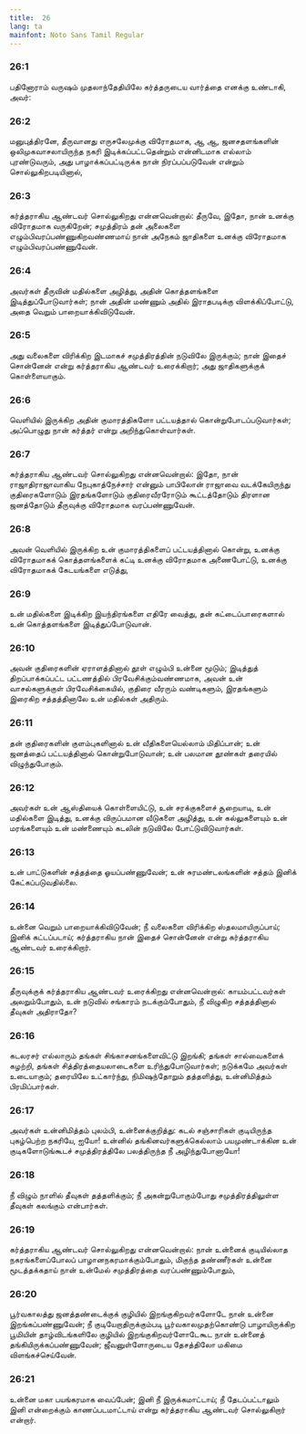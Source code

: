 ```yaml
---
title:  26
lang: ta
mainfont: Noto Sans Tamil Regular
---
```


###  26:1

பதினோராம் வருஷம் முதலாந்தேதியிலே கர்த்தருடைய வார்த்தை எனக்கு உண்டாகி, அவர்:

###  26:2

மனுபுத்திரனே, தீருவானது எருசலேமுக்கு விரோதமாக, ஆ ஆ, ஜனசதளங்களின் ஒலிமுகவாசலாயிருந்த நகரி இடிக்கப்பட்டதென்றும் என்னிடமாக எல்லாம் புரண்டுவரும், அது பாழாக்கப்பட்டிருக்க நான் நிரப்பப்படுவேன் என்றும் சொல்லுகிறபடியினால்,

###  26:3

கர்த்தராகிய ஆண்டவர் சொல்லுகிறது என்னவென்றால்: தீருவே, இதோ, நான் உனக்கு விரோதமாக வருகிறேன்; சமுத்திரம் தன் அலைகளை எழும்பிவரப்பண்ணுகிறவண்ணமாய் நான் அநேகம் ஜாதிகளை உனக்கு விரோதமாக எழும்பிவரப்பண்ணுவேன்.

###  26:4

அவர்கள் தீருவின் மதில்களை அழித்து, அதின் கொத்தளங்களை இடித்துப்போடுவார்கள்; நான் அதின் மண்ணும் அதில் இராதபடிக்கு விளக்கிப்போட்டு, அதை வெறும் பாறையாக்கிவிடுவேன்.

###  26:5

அது வலைகளை விரிக்கிற இடமாகச் சமுத்திரத்தின் நடுவிலே இருக்கும்; நான் இதைச் சொன்னேன் என்று கர்த்தராகிய ஆண்டவர் உரைக்கிறார்; அது ஜாதிகளுக்குக் கொள்ளையாகும்.

###  26:6

வெளியில் இருக்கிற அதின் குமாரத்திகளோ பட்டயத்தால் கொன்றுபோடப்படுவார்கள்; அப்பொழுது நான் கர்த்தர் என்று அறிந்துகொள்வார்கள்.

###  26:7

கர்த்தராகிய ஆண்டவர் சொல்லுகிறது என்னவென்றால்: இதோ, நான் ராஜாதிராஜாவாகிய நேபுகாத்நேச்சார் என்னும் பாபிலோன் ராஜாவை வடக்கேயிருந்து குதிரைகளோடும் இரதங்களோடும் குதிரைவீரரோடும் கூட்டத்தோடும் திரளான ஜனத்தோடும் தீருவுக்கு விரோதமாக வரப்பண்ணுவேன்.

###  26:8

அவன் வெளியில் இருக்கிற உன் குமாரத்திகளைப் பட்டயத்தினால் கொன்று, உனக்கு விரோதமாகக் கொத்தளங்களைக் கட்டி உனக்கு விரோதமாக அணைபோட்டு, உனக்கு விரோதமாகக் கேடயங்களை எடுத்து,

###  26:9

உன் மதில்களை இடிக்கிற இயந்திரங்களை எதிரே வைத்து, தன் கட்டைப்பாரைகளால் உன் கொத்தளங்களை இடித்துப்போடுவான்.

###  26:10

அவன் குதிரைகளின் ஏராளத்தினால் தூள் எழும்பி உன்னை மூடும்; இடித்துத் திறப்பாக்கப்பட்ட பட்டணத்தில் பிரவேசிக்கும்வண்ணமாக, அவன் உன் வாசல்களுக்குள் பிரவேசிக்கையில், குதிரை வீரரும் வண்டிகளும், இரதங்களும் இரைகிற சத்தத்தினாலே உன் மதில்கள் அதிரும்.

###  26:11

தன் குதிரைகளின் குளம்புகளினால் உன் வீதிகளையெல்லாம் மிதிப்பான்; உன் ஜனத்தைப் பட்டயத்தினால் கொன்றுபோடுவான்; உன் பலமான தூண்கள் தரையில் விழுந்துபோகும்.

###  26:12

அவர்கள் உன் ஆஸ்தியைக் கொள்ளையிட்டு, உன் சரக்குகளைச் சூறையாடி, உன் மதில்களை இடித்து, உனக்கு விருப்பமான வீடுகளை அழித்து, உன் கல்லுகளையும் உன் மரங்களையும் உன் மண்ணையும் கடலின் நடுவிலே போட்டுவிடுவார்கள்.

###  26:13

உன் பாட்டுகளின் சத்தத்தை ஓயப்பண்ணுவேன்; உன் சுரமண்டலங்களின் சத்தம் இனிக் கேட்கப்படுவதில்லை.

###  26:14

உன்னை வெறும் பாறையாக்கிவிடுவேன்; நீ வலைகளை விரிக்கிற ஸ்தலமாயிருப்பாய்; இனிக் கட்டப்படாய்; கர்த்தராகிய நான் இதைச் சொன்னேன் என்று கர்த்தராகிய ஆண்டவர் உரைக்கிறார்.

###  26:15

தீருவுக்குக் கர்த்தராகிய ஆண்டவர் உரைக்கிறது என்னவென்றால்: காயம்பட்டவர்கள் அலறும்போதும், உன் நடுவில் சங்காரம் நடக்கும்போதும், நீ விழுகிற சத்தத்தினால் தீவுகள் அதிராதோ?

###  26:16

கடலரசர் எல்லாரும் தங்கள் சிங்காசனங்களைவிட்டு இறங்கி; தங்கள் சால்வைகளைக் கழற்றி, தங்கள் சித்திரத்தையலாடைகளை உரிந்துபோடுவார்கள்; நடுக்கமே அவர்கள் உடையாகும்; தரையிலே உட்கார்ந்து, நிமிஷந்தோறும் தத்தளித்து, உன்னிமித்தம் பிரமிப்பார்கள்.

###  26:17

அவர்கள் உன்னிமித்தம் புலம்பி, உன்னைக்குறித்து: கடல் சஞ்சாரிகள் குடியிருந்த புகழ்பெற்ற நகரியே, ஐயோ! உன்னில் தங்கினவர்களுக்கெல்லாம் பயமுண்டாக்கின உன் குடிகளோடுங்கூடச் சமுத்திரத்திலே பலத்திருந்த நீ அழிந்துபோனாயோ!

###  26:18

நீ விழும் நாளில் தீவுகள் தத்தளிக்கும்; நீ அகன்றுபோகும்போது சமுத்திரத்திலுள்ள தீவுகள் கலங்கும் என்பார்கள்.

###  26:19

கர்த்தராகிய ஆண்டவர் சொல்லுகிறது என்னவென்றால்: நான் உன்னைக் குடியில்லாத நகரங்களைப்போலப் பாழானநகரமாக்கும்போதும், மிகுந்த தண்ணீர்கள் உன்னை மூடத்தக்கதாய் நான் உன்மேல் சமுத்திரத்தை வரப்பண்ணும்போதும்,

###  26:20

பூர்வகாலத்து ஜனத்தண்டைக்குக் குழியில் இறங்குகிறவர்களோடே நான் உன்னை இறங்கப்பண்ணுவேன்; நீ குடியேறாதிருக்கும்படி பூர்வகாலமுதற்கொண்டு பாழாயிருக்கிற பூமியின் தாழ்விடங்களிலே குழியில் இறங்குகிறவர்ளோடேகூட நான் உன்னைத் தங்கியிருக்கப்பண்ணுவேன்; ஜீவனுள்ளோருடைய தேசத்திலோ மகிமை விளங்கச்செய்வேன்.

###  26:21

உன்னை மகா பயங்கரமாக வைப்பேன்; இனி நீ இருக்கமாட்டாய்; நீ தேடப்பட்டாலும் இனி என்றைக்கும் காணப்படமாட்டாய் என்று கர்த்தராகிய ஆண்டவர் சொல்லுகிறார் என்றார்.

